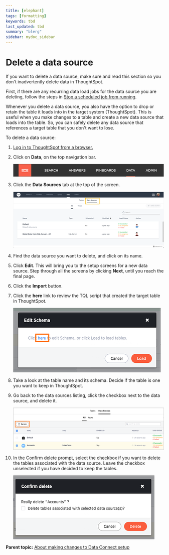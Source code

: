 ```yaml
---
title: [elephant]
tags: [formatting]
keywords: tbd
last_updated: tbd
summary: "blerg"
sidebar: mydoc_sidebar
---
```

# Delete a data source

If you want to delete a data source, make sure and read this section so you don't inadvertently delete data in ThoughtSpot.

First, if there are any recurring data load jobs for the data source you are deleting, follow the steps in [Stop a scheduled job from running](stop_scheduled_job.html).

Whenever you delete a data source, you also have the option to drop or retain the table it loads into in the target system \(ThoughtSpot\). This is useful when you make changes to a table and create a new data source that loads into the table. So, you can safely delete any data source that references a target table that you don't want to lose.

To delete a data source:

1.   [Log in to ThoughtSpot from a browser.](../../../admin/setup/accessing.html#) 
2.   Click on **Data**, on the top navigation bar. 

     ![](../../../shared/conrefs/../../images/data_icon.png "Data") 

3.  Click the **Data Sources** tab at the top of the screen.

    ![](../../../shared/conrefs/../../images/data_sources_tab_created.png "Data Sources tab")

4.   Find the data source you want to delete, and click on its name. 
5.   Click **Edit**. This will bring you to the setup screens for a new data source. Step through all the screens by clicking **Next**, until you reach the final page. 
6.   Click the **Import** button. 
7.   Click the **here** link to review the TQL script that created the target table in ThoughtSpot. 

     ![](../../../images/data_connect_edit_schema.png "Edit schema here link") 

8.   Take a look at the table name and its schema. Decide if the table is one you want to keep in ThoughtSpot. 
9.   Go back to the data sources listing, click the checkbox next to the data source, and delete it. 

     ![](../../../images/data_connect_delete_source.png "Delete a data source") 

10.  In the Confirm delete prompt, select the checkbox if you want to delete the tables associated with the data source. Leave the checkbox unselected if you have decided to keep the tables. 

     ![](../../../images/retain_tables_when_deleting_data_sources.png "Delete or retain associated tables") 


**Parent topic:** [About making changes to Data Connect setup](../../../data_connect/data_connect/making_changes/about_changing_etl_jobs.html)

